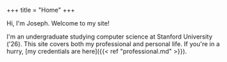 +++
title = "Home"
+++

Hi, I'm Joseph. Welcome to my site!

I'm an undergraduate studying computer science at Stanford University
('26). This site covers both my professional and personal life. If you're
in a hurry, [my credentials are here]({{< ref "professional.md" >}}).
